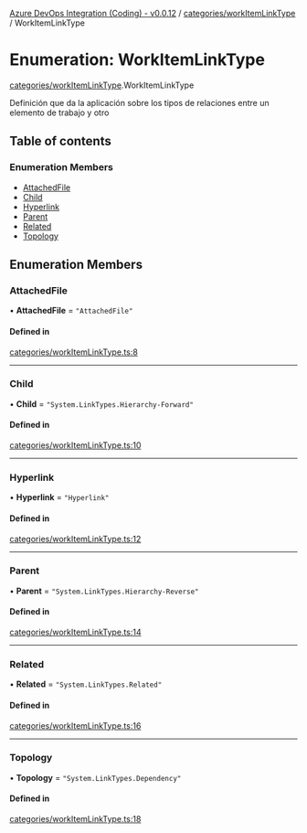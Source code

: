 [Azure DevOps Integration (Coding) - v0.0.12](../README.md) / [categories/workItemLinkType](../modules/categories_workItemLinkType.md) / WorkItemLinkType

# Enumeration: WorkItemLinkType

[categories/workItemLinkType](../modules/categories_workItemLinkType.md).WorkItemLinkType

Definición que da la aplicación sobre los tipos de relaciones entre un elemento de trabajo y otro

## Table of contents

### Enumeration Members

- [AttachedFile](categories_workItemLinkType.WorkItemLinkType.md#attachedfile)
- [Child](categories_workItemLinkType.WorkItemLinkType.md#child)
- [Hyperlink](categories_workItemLinkType.WorkItemLinkType.md#hyperlink)
- [Parent](categories_workItemLinkType.WorkItemLinkType.md#parent)
- [Related](categories_workItemLinkType.WorkItemLinkType.md#related)
- [Topology](categories_workItemLinkType.WorkItemLinkType.md#topology)

## Enumeration Members

### AttachedFile

• **AttachedFile** = ``"AttachedFile"``

#### Defined in

[categories/workItemLinkType.ts:8](https://github.com/jeysgar1/azure-devops-api-kms/blob/f839fd0/src/categories/workItemLinkType.ts#L8)

___

### Child

• **Child** = ``"System.LinkTypes.Hierarchy-Forward"``

#### Defined in

[categories/workItemLinkType.ts:10](https://github.com/jeysgar1/azure-devops-api-kms/blob/f839fd0/src/categories/workItemLinkType.ts#L10)

___

### Hyperlink

• **Hyperlink** = ``"Hyperlink"``

#### Defined in

[categories/workItemLinkType.ts:12](https://github.com/jeysgar1/azure-devops-api-kms/blob/f839fd0/src/categories/workItemLinkType.ts#L12)

___

### Parent

• **Parent** = ``"System.LinkTypes.Hierarchy-Reverse"``

#### Defined in

[categories/workItemLinkType.ts:14](https://github.com/jeysgar1/azure-devops-api-kms/blob/f839fd0/src/categories/workItemLinkType.ts#L14)

___

### Related

• **Related** = ``"System.LinkTypes.Related"``

#### Defined in

[categories/workItemLinkType.ts:16](https://github.com/jeysgar1/azure-devops-api-kms/blob/f839fd0/src/categories/workItemLinkType.ts#L16)

___

### Topology

• **Topology** = ``"System.LinkTypes.Dependency"``

#### Defined in

[categories/workItemLinkType.ts:18](https://github.com/jeysgar1/azure-devops-api-kms/blob/f839fd0/src/categories/workItemLinkType.ts#L18)
